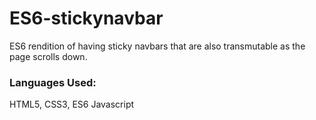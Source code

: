 # ES6-stickynavbar

ES6 rendition of having sticky navbars that are also transmutable as the page scrolls down.


### Languages Used:
HTML5, CSS3, ES6 Javascript

